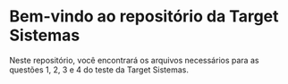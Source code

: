 # Bem-vindo ao repositório da Target Sistemas
Neste repositório, você encontrará os arquivos necessários para as questões 1, 2, 3 e 4 do teste da Target Sistemas.
